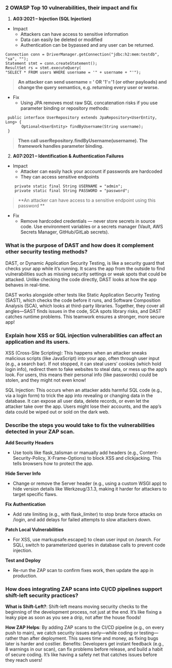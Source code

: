 ### 2 OWASP Top 10 vulnerabilities, their impact and fix

1. **A03:2021 – Injection (SQL Injection)**
- Impact
  - Attackers can have access to sensitive information
  - Data can easily be deleted or modified
  - Authentication can be bypassed and any user can be returned.

```
Connection conn = DriverManager.getConnection("jdbc:h2:mem:testdb", "sa", ""); 
Statement stmt = conn.createStatement(); 
ResultSet rs = stmt.executeQuery(
"SELECT * FROM users WHERE username = '" + username + "'"); 
```

> **An attacker can send username = ' OR '1'='1 (or other payloads) and change the query semantics, e.g. returning every user or worse.**

- Fix
  -  Using JPA removes most raw SQL concatenation risks if you use parameter binding or repository methods:

````
 public interface UserRepository extends JpaRepository<UserEntity, Long> {
       Optional<UserEntity> findByUsername(String username);
 }
````
> **Then call userRepository.findByUsername(username). The framework handles parameter binding.**

2. **A07:2021 – Identification & Authentication Failures**
- Impact
  - Attacker can easily hack your account if passwords are hardcoded
  - They can access sensitive endpoints

```
    private static final String USERNAME = "admin";
    private static final String PASSWORD = "password";
```
> **An attacker can have access to a sensitive endpoint using this password **

- Fix
  - Remove hardcoded credentials — never store secrets in source code. Use environment variables or a secrets manager (Vault, AWS Secrets Manager, GitHub/GitLab secrets).

### What is the purpose of DAST and how does it complement other security testing methods?
DAST, or Dynamic Application Security Testing, is like a security guard that checks your app while it’s running. 
It scans the app from the outside to find vulnerabilities such as missing security settings or weak spots that could be attacked. 
Unlike checking the code directly, DAST looks at how the app behaves in real-time. 

DAST works alongside other tests like Static Application Security Testing (SAST), 
which checks the code before it runs, and Software Composition Analysis (SCA), which looks at third-party libraries. 
Together, they cover all angles—SAST finds issues in the code, SCA spots library risks, 
and DAST catches runtime problems. This teamwork ensures a stronger, more secure app!

### Explain how XSS or SQL injection vulnerabilities can affect an application and its users.
XSS (Cross-Site Scripting): This happens when an attacker sneaks malicious scripts (like JavaScript) into your app, 
often through user input (e.g., a search bar). If not stopped, it can steal users’ cookies (which hold login info), 
redirect them to fake websites to steal data, or mess up the app’s look. For users, this means their personal info (like passwords) could be stolen, 
and they might not even know!

SQL Injection: This occurs when an attacker adds harmful SQL code (e.g., via a login form) to trick the app into revealing or changing data in the database. 
It can expose all user data, delete records, or even let the attacker take over the app. Users might lose their accounts, and the app’s data could be wiped out or sold on the dark web.

### Describe the steps you would take to fix the vulnerabilities detected in your ZAP scan.
**Add Security Headers**
- Use tools like flask_talisman or manually add headers (e.g., Content-Security-Policy, X-Frame-Options) to block XSS and clickjacking. 
This tells browsers how to protect the app.

**Hide Server Info**
- Change or remove the Server header (e.g., using a custom WSGI app) to hide version details like Werkzeug/3.1.3, 
making it harder for attackers to target specific flaws.

**Fix Authentication**
- Add rate limiting (e.g., with flask_limiter) to stop brute force attacks on /login, and add delays for failed attempts to slow attackers down.

**Patch Local Vulnerabilities**
- For XSS, use markupsafe.escape() to clean user input on /search. For SQLi, switch to parameterized queries in database calls to prevent code injection.

**Test and Deploy**
- Re-run the ZAP scan to confirm fixes work, then update the app in production.

### How does integrating ZAP scans into CI/CD pipelines support shift-left security practices?
**What is Shift-Left?**: Shift-left means moving security checks to the beginning of the development process, not just at the end. 
It’s like fixing a leaky pipe as soon as you see a drip, not after the house floods!

**How ZAP Helps**: By adding ZAP scans to the CI/CD pipeline (e.g., on every push to main), we catch security issues early—while coding or testing—rather than after deployment. 
This saves time and money, as fixing bugs later is harder and costlier.
Benefits: Developers get instant feedback (e.g., 8 warnings in our scan), can fix problems before release, and build a habit of secure coding.
It’s like having a safety net that catches issues before they reach users!